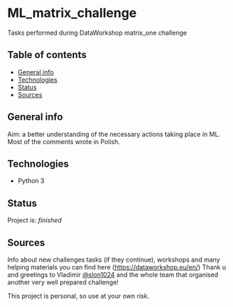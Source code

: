 # ML_matrix_challenge
Tasks performed during DataWorkshop matrix_one challenge

## Table of contents
* [General info](#general-info)
* [Technologies](#technologies)
* [Status](#status)
* [Sources](#sources)

## General info
Aim: a better understanding of the necessary actions taking place in ML.
Most of the comments wrote in Polish.
 
## Technologies
* Python 3


## Status
Project is:  _finished_


## Sources
Info about new challenges tasks (if they continue), workshops and many helping materials you can find here (https://dataworkshop.eu/en/)
Thank u and  greetings to Vladimir [@slon1024](https://twitter.com/slon1024) and the whole team that organised another very well prepared challenge!

This project is personal, so use at your own risk.
